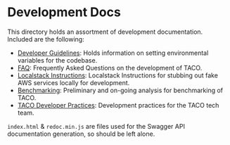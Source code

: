 # Development Docs

This directory holds an assortment of development documentation. Included are the following:

- [Developer Guidelines](DEVELOPER_GUIDE.MD): Holds information on setting environmental variables for the codebase.
- [FAQ](FAQ.md): Frequently Asked Questions on the development of TACO.
- [Localstack Instructions](localstack.md): Localstack Instructions for stubbing out fake AWS services locally for development.
- [Benchmarking](benchmarking.md): Preliminary and on-going analysis for benchmarking of TACO.  
- [TACO Developer Practices](Development_Practices.md): Development practices for the TACO tech team.

`index.html` & `redoc.min.js` are files used for the Swagger API documentation generation, so should be left alone.
